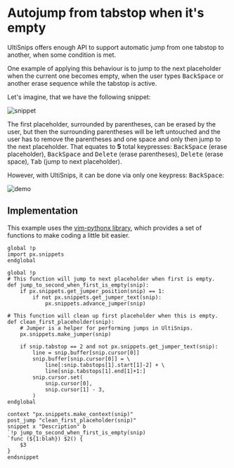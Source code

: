 # Autojump from tabstop when it's empty

UltiSnips offers enough API to support automatic jump from one tabstop to
another, when some condition is met.

One example of applying this behaviour is to jump to the next placeholder when the
current one becomes empty, when the user types <kbd>BackSpace</kbd> or another erase sequence while the
tabstop is active.

Let's imagine, that we have the following snippet:

![snippet](https://raw.githubusercontent.com/SirVer/ultisnips/master/doc/examples/autojump-if-empty/snippet.gif)

The first placeholder, surrounded by parentheses, can be erased by the user, but then the 
surrounding parentheses will be left untouched and the user has to remove the parentheses and
one space and only then jump to the next placeholder. That equates to **5** total
keypresses: <kbd>BackSpace</kbd> (erase placeholder), <kbd>BackSpace</kbd> and
<kbd>Delete</kbd> (erase parentheses), <kbd>Delete</kbd> (erase space),
<kbd>Tab</kbd> (jump to next placeholder).

However, with UltiSnips, it can be done via only one keypress:
<kbd>BackSpace</kbd>:

![demo](https://raw.githubusercontent.com/SirVer/ultisnips/master/doc/examples/autojump-if-empty/demo.gif)

## Implementation

This example uses the [vim-pythonx library](https://github.com/reconquest/vim-pythonx/blob/master/pythonx/px/snippets.py), which provides a set of functions to make coding a little bit easier.

```
global !p
import px.snippets
endglobal

global !p
# This function will jump to next placeholder when first is empty.
def jump_to_second_when_first_is_empty(snip):
    if px.snippets.get_jumper_position(snip) == 1:
        if not px.snippets.get_jumper_text(snip):
            px.snippets.advance_jumper(snip)

# This function will clean up first placeholder when this is empty.
def clean_first_placeholder(snip):
    # Jumper is a helper for performing jumps in UltiSnips.
    px.snippets.make_jumper(snip)

    if snip.tabstop == 2 and not px.snippets.get_jumper_text(snip):
        line = snip.buffer[snip.cursor[0]]
        snip.buffer[snip.cursor[0]] = \
            line[:snip.tabstops[1].start[1]-2] + \
            line[snip.tabstops[1].end[1]+1:]
        snip.cursor.set(
            snip.cursor[0],
            snip.cursor[1] - 3,
        )
endglobal

context "px.snippets.make_context(snip)"
post_jump "clean_first_placeholder(snip)"
snippet x "Description" b
`!p jump_to_second_when_first_is_empty(snip)
`func (${1:blah}) $2() {
    $3
}
endsnippet
```
